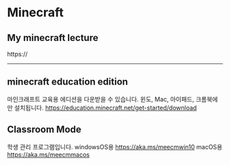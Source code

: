 Minecraft
=========

## My minecraft lecture

https://


---
## minecraft education edition

마인크래프트 교육용 에디션을 다운받을 수 있습니다. 윈도, Mac, 아이패드, 크롬북에만 설치됩니다.
https://education.minecraft.net/get-started/download


## Classroom Mode

학생 관리 프로그램입니다.
windowsOS용 https://aka.ms/meecmwin10
macOS용 https://aka.ms/meecmmacos

